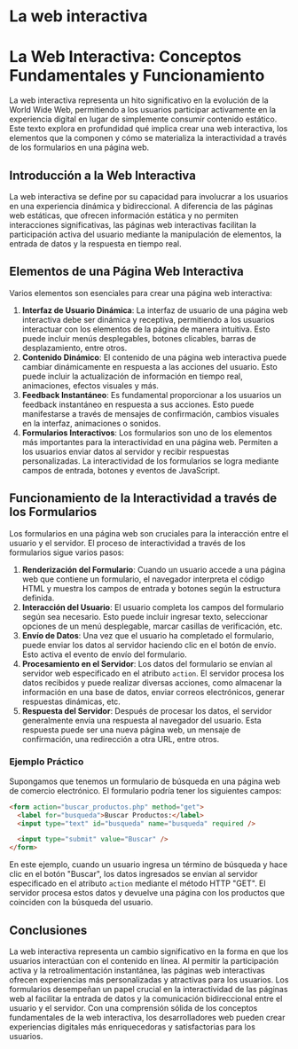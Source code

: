 # La web interactiva

# La Web Interactiva: Conceptos Fundamentales y Funcionamiento

La web interactiva representa un hito significativo en la evolución de la World Wide Web, permitiendo a los usuarios participar activamente en la experiencia digital en lugar de simplemente consumir contenido estático. Este texto explora en profundidad qué implica crear una web interactiva, los elementos que la componen y cómo se materializa la interactividad a través de los formularios en una página web.

## Introducción a la Web Interactiva

La web interactiva se define por su capacidad para involucrar a los usuarios en una experiencia dinámica y bidireccional. A diferencia de las páginas web estáticas, que ofrecen información estática y no permiten interacciones significativas, las páginas web interactivas facilitan la participación activa del usuario mediante la manipulación de elementos, la entrada de datos y la respuesta en tiempo real.

## Elementos de una Página Web Interactiva

Varios elementos son esenciales para crear una página web interactiva:

1. **Interfaz de Usuario Dinámica**: La interfaz de usuario de una página web interactiva debe ser dinámica y receptiva, permitiendo a los usuarios interactuar con los elementos de la página de manera intuitiva. Esto puede incluir menús desplegables, botones clicables, barras de desplazamiento, entre otros.
2. **Contenido Dinámico**: El contenido de una página web interactiva puede cambiar dinámicamente en respuesta a las acciones del usuario. Esto puede incluir la actualización de información en tiempo real, animaciones, efectos visuales y más.
3. **Feedback Instantáneo**: Es fundamental proporcionar a los usuarios un feedback instantáneo en respuesta a sus acciones. Esto puede manifestarse a través de mensajes de confirmación, cambios visuales en la interfaz, animaciones o sonidos.
4. **Formularios Interactivos**: Los formularios son uno de los elementos más importantes para la interactividad en una página web. Permiten a los usuarios enviar datos al servidor y recibir respuestas personalizadas. La interactividad de los formularios se logra mediante campos de entrada, botones y eventos de JavaScript.

## Funcionamiento de la Interactividad a través de los Formularios

Los formularios en una página web son cruciales para la interacción entre el usuario y el servidor. El proceso de interactividad a través de los formularios sigue varios pasos:

1. **Renderización del Formulario**: Cuando un usuario accede a una página web que contiene un formulario, el navegador interpreta el código HTML y muestra los campos de entrada y botones según la estructura definida.
2. **Interacción del Usuario**: El usuario completa los campos del formulario según sea necesario. Esto puede incluir ingresar texto, seleccionar opciones de un menú desplegable, marcar casillas de verificación, etc.
3. **Envío de Datos**: Una vez que el usuario ha completado el formulario, puede enviar los datos al servidor haciendo clic en el botón de envío. Esto activa el evento de envío del formulario.
4. **Procesamiento en el Servidor**: Los datos del formulario se envían al servidor web especificado en el atributo `action`. El servidor procesa los datos recibidos y puede realizar diversas acciones, como almacenar la información en una base de datos, enviar correos electrónicos, generar respuestas dinámicas, etc.
5. **Respuesta del Servidor**: Después de procesar los datos, el servidor generalmente envía una respuesta al navegador del usuario. Esta respuesta puede ser una nueva página web, un mensaje de confirmación, una redirección a otra URL, entre otros.

### Ejemplo Práctico

Supongamos que tenemos un formulario de búsqueda en una página web de comercio electrónico. El formulario podría tener los siguientes campos:

```html
<form action="buscar_productos.php" method="get">
  <label for="busqueda">Buscar Productos:</label>
  <input type="text" id="busqueda" name="busqueda" required />

  <input type="submit" value="Buscar" />
</form>

```

En este ejemplo, cuando un usuario ingresa un término de búsqueda y hace clic en el botón "Buscar", los datos ingresados se envían al servidor especificado en el atributo `action` mediante el método HTTP "GET". El servidor procesa estos datos y devuelve una página con los productos que coinciden con la búsqueda del usuario.

## Conclusiones

La web interactiva representa un cambio significativo en la forma en que los usuarios interactúan con el contenido en línea. Al permitir la participación activa y la retroalimentación instantánea, las páginas web interactivas ofrecen experiencias más personalizadas y atractivas para los usuarios. Los formularios desempeñan un papel crucial en la interactividad de las páginas web al facilitar la entrada de datos y la comunicación bidireccional entre el usuario y el servidor. Con una comprensión sólida de los conceptos fundamentales de la web interactiva, los desarrolladores web pueden crear experiencias digitales más enriquecedoras y satisfactorias para los usuarios.